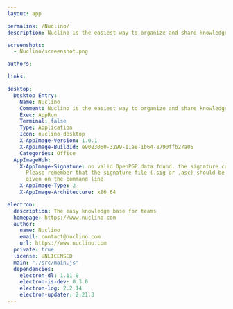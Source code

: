 ```yaml
---
layout: app

permalink: /Nuclino/
description: Nuclino is the easiest way to organize and share knowledge in your team.

screenshots:
  - Nuclino/screenshot.png

authors:

links:

desktop:
  Desktop Entry:
    Name: Nuclino
    Comment: Nuclino is the easiest way to organize and share knowledge in your team.
    Exec: AppRun
    Terminal: false
    Type: Application
    Icon: nuclino-desktop
    X-AppImage-Version: 1.0.1
    X-AppImage-BuildId: e9023060-3299-11a8-1b64-8790ffb27a05
    Categories: Office
  AppImageHub:
    X-AppImage-Signature: no valid OpenPGP data found. the signature could not be verified.
      Please remember that the signature file (.sig or .asc) should be the first file
      given on the command line.
    X-AppImage-Type: 2
    X-AppImage-Architecture: x86_64

electron:
  description: The easy knowledge base for teams
  homepage: https://www.nuclino.com
  author:
    name: Nuclino
    email: contact@nuclino.com
    url: https://www.nuclino.com
  private: true
  license: UNLICENSED
  main: "./src/main.js"
  dependencies:
    electron-dl: 1.11.0
    electron-is-dev: 0.3.0
    electron-log: 2.2.14
    electron-updater: 2.21.3
---
```

